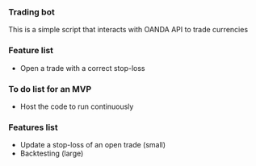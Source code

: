 ### Trading bot

This is a simple script that interacts with OANDA API to trade currencies

### Feature list

- Open a trade with a correct stop-loss

### To do list for an MVP

- Host the code to run continuously

### Features list

- Update a stop-loss of an open trade (small)
- Backtesting (large)
